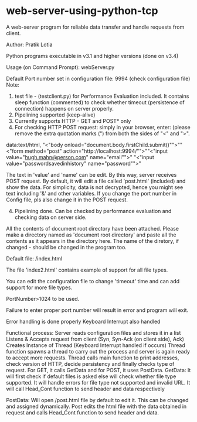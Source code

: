 # web-server-using-python-tcp
A web-server program for reliable data transfer and handle requests from client.

Author: Pratik Lotia

Python programs executable in v3.1 and higher versions (done on v3.4)


Usage (on Command Prompt): webServer.py

Default Port number set in configuration file: 9994 (check configuration file)
Note:
1. test file - (testclient.py) for Performance Evaluation included. It contains sleep function (commented) to check
whether timeout (persistence of connection) happens on server properly.
2. Pipelining supported (keep-alive)
3. Currently supports HTTP - GET and POST* only
4. For checking HTTP POST request:
simply in your browser, enter: (please remove the extra quotation marks (") from both the sides of "<" and ">".

data:text/html, "<"body onload="document.body.firstChild.submit()"">""<"form method="post" action="http://localhost:9994/"">""<"input value="hugh.mahn@person.com" name="email"">"
"<"input value="passwordsavedinhistory" name="password"">"



The text in 'value' and 'name' can be edit. By this way, server receives POST request. By default, it will edit a 
file called 'post.html' (included) and show the data. For simplicity, data is not decrypted, hence you might see text including '&' and other variables.
If you change the port number in Config file, pls also change it in the POST request.

4. Pipelining done. Can be checked by performance evaluation and checking data on server side.

All the contents of document root directory have been attached. Please make a directory named as 'document root directory'
 and paste all the contents as it appears in the directory here.
The name of the diretory, if changed - should be changed in the program too.


Default file: /index.html

The file 'index2.html' contains example of support for all file types.

You can edit the configuration file to change 'timeout' time and can add support for more file types.

PortNumber>1024 to be used.

Failure to enter proper port number will result in error
and program will exit.

Error handling is done properly
Keyboard Interrupt also handled

Functional process:
Server reads configuration files and stores it in a list
Listens & Accepts request from client (Syn, Syn-Ack (on client side), Ack)
Creates Instance of Thread
(Keyboard Interrupt handled if occurs)
Thread function spawns a thread to carry out the process and server is again ready to accept more requests.
Thread calls main function to print addresses, check version of HTTP, decide persistency and finally checks type
of request. For GET, it calls GetData and for POST, it uses PostData.
GetData:
It will first check if default files is asked else will check whether file type supported. It will handle errors for
file type not supported and invalid URL.
It will call Head_Cont function to send header and data respectively

PostData:
Will open /post.html file by default to edit it. This can be changed and assigned dynamically.
Post edits the html file with the data obtained in request and calls Head_Cont function to send header and data.
